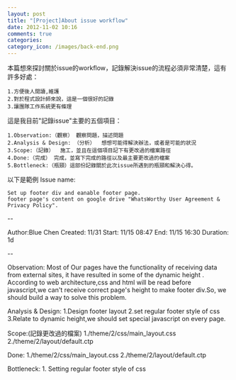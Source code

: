```yaml
---
layout: post
title: "[Project]About issue workflow"
date: 2012-11-02 10:16
comments: true
categories: 
category_icon: /images/back-end.png
---
```


本篇想來探討關於issue的workflow，記錄解決issue的流程必須非常清楚，這有許多好處：

	1.方便後人閱讀,維護
	2.對於程式設計師來說，這是一個很好的記錄
	3.讓團隊工作系統更有條理

這是我目前"記錄issue"主要的五個項目：

	1.Observation:（觀察） 觀察問題，描述問題
	2.Analysis & Design: （分析）  想想可能得解決辦法，或者是可能的狀況
	3.Scope:（記錄）  施工，並且在這個項目記下有更改過的檔案路徑
	4.Done:（完成） 完成，並寫下完成的路徑以及最主要更改過的檔案
	5.Bottleneck:（瓶頸）這部份記錄關於此次issue所遇到的瓶頸和解決心得。



以下是範例
Issue name:

	Set up footer div and eanable footer page.
	footer page's content on google drive "WhatsWorthy User Agreement & Privacy Policy".

--

Author:Blue Chen
Created:	11/31
Start:	11/15 08:47
End:		11/15 16:30
Duration:	1d

--

Observation:
	Most of Our pages have the functionality of receiving data from external sites, it have resulted in some of the dynamic height .
	According to web architecture,css and html will be read before javascript,we can't receive correct page's height to make footer div.So, we should build a way to solve this problem.


Analysis & Design:
	1.Design footer layout
	2.set regular footer style of css
	3.Relate to dynamic height,we should set special javascript on every page.

Scope:(記錄更改過的檔案)
	1./theme/2/css/main_layout.css
	2./theme/2/layout/default.ctp

Done:
	1./theme/2/css/main_layout.css
	2./theme/2/layout/default.ctp

Bottleneck:
	1. Setting regular footer style of css

